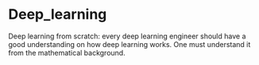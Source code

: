 # Deep_learning
Deep learning from scratch: every deep learning engineer should have a good understanding on how deep learning works. One must understand it from the mathematical background. 
